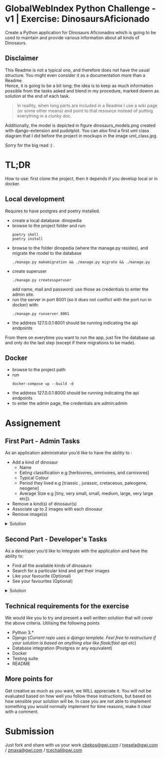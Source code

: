 # GlobalWebIndex Python Challenge - v1 | Exercise: DinosaursAficionado

Create a Python application for Dinosaurs Aficionados which is going to be used to maintain and provide various information about all kinds of Dinosaurs.

## Disclaimer

This Readme is not a typical one, and therefore does not have the usual structure. You might even consider it as a documentation more than a Readme.\
Hence, it is going to be a bit long; the idea is to keep as much information possible from the tasks asked and blend in my procedure, marked downn as _solution_ at the end of each task.

> In reallity, when long parts are included in a Readme I use a wiki page (or some other means) and point to that resource instead of putting everything in a clunky doc.

Additionally, the model is depicted in figure dinosaurs_models.png created with django-extension and pudotplot. You can also find a first uml class diagram that I did before the project in mockups in the image uml_class.jpg.

Sorry for the big read :) .

# TL;DR

How to use: first clone the project, then it depends if you develop local or in docker.

## Local development

Requires to have postgres and poetry installed.
- create a local database: dinopedia
- browse to the project folder and run:
  ```
  poetry shell
  poetry install
  ```
- browse to the folder dinopedia (where the manage.py resides), and migrate the model to the database
  ```
  ./manage.py makemigration && ./manage.py migrate && ./manage.py
  ```
- create superuser
  ```
  ./manage.py createsuperuser
  ```
  add name, mail and password: use those as credentials to enter the admin site.
- run the server in port 8001 (so it does not conflict with the port run in docker) with: 
  ```
  ./manage.py runserver 8001
  ```
- the address 127.0.0.1:8001 should be running indicating the api endpoints

From there on everytime you want to run the app, just fire the database up and only do the last step (except if there migrations to be made).
## Docker

- browse to the project path
- run
  ```
  docker-compose up --build -d
  ```
- the address 127.0.0.1:8000 should be running indicating the api endpoints
- to enter the admin page, the credentials are admin:admin


# Assignement

## First Part - Admin Tasks

As an application administrator you’d like to have the ability to :
* Add a kind of dinosaur 
  * Name
  * Eating classification e.g [herbivores, omnivores, and carnivores]
  * Typical Colour
  * Period they lived e.g [triassic , jurassic, cretaceous, paleogene, neogene]
  * Average Size e.g [tiny, very small, small, medium, large, very large etc]).
* Remove a kind(s) of dinosaur(s)
* Associate up to 2 images with each dinosaur
* Remove image(s) 

<details><summary>Solution</summary>
<p>

### Technical Approach

#### Basic Tools

- Python 3.8 is used (not 3.10) and Poetry as package manager.
- Django is used to create the model.
- Postgres database to pesist the model.
  - more on the images:
    - the images are held in the file system in the folder dinopedia/media/images 
      - this folder is further structured to hold images for each dinosaur separately
    - the database hold only the path to the image.
- Docker with docker compose is used to containerize the app; some care is needed for 
  - the creation of the volumes,
  - the creation of the superuser, and
  - the migrations.

PgAdmin is used to check that everything in the database are as planned (both for the local development and for the docker)

#### Basic Packages

- Pillow is used for the images we install the package
- Black is used for formatting.
- Pytest and pytest-django are used to verify the functionallity of the APIs. 
- Model-bakery  is used to create the instances for the test.

### Admin tasks

#### Model

The model is shown in the image /dinopedia/dinosaurs_models.png

The basic classes are: 
- the **Dinosaur**,
- the **DinoOwner**, and
- the **PetDinosaur**.

The relations and the arguments are clearly depicted in figure dinosaurs_models.png.\
Here, we will just denote that there is a ManyToMany relationship between Dinosaur and DinoOwner to account for the likes on the dinosaurs (liked_dinosaurs).

_Note_: the folder with the dinosaur images is deleted after the specific dinosaur is deleted; we use _django signals_ for this operation.
#### Admin Site

The model is implemented in the admin site, to which the user can browse from the endpoint admin/.
From there the admin can apply the necessary actions.

More specifically, the admin can create:
- the Periods, with start and end years BC, and a description 
  - we do not put a limit to the period names as (as scientists) we might need to add more and more with different age range

- the dinosaur Sizes, with min and max heights, lenghts, widths and weights
  - with the limitation of the following types: tiny, very small, small, medium, large, very large, gigantic

- the Eating Types classification with a description
  - with the limitation: herbivores, omnivores, and carnivores

- the Dinosaur with the above, plus:
  - a list of typical colours (up to four), 
  - a description,
  - and two images.

Additionally, the admin can create and edit
- the PetDinosaurs, and
- the DinoOwners.

Finally, the admin can delete anything, with the following consequences:
- the deletion of period, size, eating type will not delete the dinosaur, but in this attributes will be set to none,
- upon deletion of a dinosaur, 
  - the pet dinosaur  of this kind will be deleted
  - so the pet owner of this pet dinosaur will no longe have a pet
  - all the likes to this dinosaur will be deleted
- upon deletion of a pet dinosaur
  - the dino owner will no longer have this pet dino
- the deletion of the dino owner will delete the likes from this owner to the kinds of dinosaurs.

### Roadmap / TODOs

There is one exception in the above tasks: remove the image from the admin site.

TODO: add a population script\
TODO: add unit tests

</p>
</details>



## Second Part - Developer's Tasks

As a developer you’d like to Integrate with the application and have the ability to: 
* Find all the available kinds of dinosaurs
* Search for a particular kind and get their images
* Like your favourite (Optional)
* See your favourites (Optional)

<details><summary>Solution</summary>
<p>

### Technical approach

We use django rest framework (DRF) in conjuction django-filters to create A REST API.

The drf-yasg package is implemented to create the API documentation (Swagger and Redoc) dynamically.

See more in the [technical solution for the first part](#technical-approach)


### Developer's Task

The developer can use the API to fulfill the first two tasks in a straiught forward fashion.

For the tasks "like and see your favourite" a slightly "playful" approach is used:
- The developer can create a PetDinosaur which belongs to a type of dinosaur and also has distictive characteristics on its own,
- The developer can create a DinoOwner who
  - can own a pet dinosaur (only one), and
  - like any amount of dinosaur kinds.

#### API Endpoints

When browsing to the parent url, the following endpoints are shown:

- api/
- api/dinosaurs/\<pk\>/images1 [name='dinosaur-related']
- admin/
- ^images/(?P\<path\>.*)$
- ^swagger(?P\<format\>\.json|\.yaml)$ [name='schema-json']
- ^swagger/$ [name='schema-swagger-ui']
- ^redoc/$ [name='schema-redoc']


The endpoint api/ is what the developer uses, and is further described in the next sections.\
The endpoint api/dinosaurs/\<pk\>/images1 is used to treat the upload of the first image of the dinosaur via the API.\
The endpoint admin/ is directs to the admin site.

In the following sections the endpoint api/ is described in more detail.

##### TL;DR

In short, use:
`get` api/dinosaurs: to list the dinosaurs
`post` api/dinosaurs: to  add a dinosaur
`put` api/dinosaurs/\<pk\>: to  update a dinosaur
`delete` api/dinosaurs/\<pk\>: to delete a dinosaur

`get` api/petdinosaurs: to list the pet dinosaurs
`post` api/petdinosaurs: to add a pet dinosaur
`put` api/petdinosaurs/\<pk\>: to update a pet dinosaur
`delete` api/petdinosaurs/\<pk\>: to delete a pet dinosaur

`get` api/dinoowners: to list the dinosaur owners
`post` api/dinoowners: to add a d dinosaur owner
`put` api/dinoowners/\<pk\>: to update a dinosaur owner
`delete` api/dinoowners/\<pk\>: to delete a dinosaur owner

Using the `get` endpoint the user can also filter, order and search.

_Note_ that the following filters are supplied:
- for the literals arguments, e.g. name, 
  - =
  - __icontains=
  - __iexact=
  - __contains=
- for the numerical argumenrs, e.g. start_year or age:
  - =
  - lt
  - gt
  - gte
  - lte
  - in

##### API Documentation

As mentioned, the libary yasg facilitates the creation of the API Documenation dynamically.
The user can browse to the endpoints:
- swagger/ , or
- redoc/
to get a good idea on how to use the API.

##### Endpoint api/

This endpoint leads to

1. api/dinosaurs
2. api/petdinosaurs
3. api/dinoowners

<details><summary>1. api/dinosaurs</summary>
<p>

###### List dinosaurs

`get` api/dinosaurs:

The response provides a list of dinosaurs, with the following for each one:
- details for the period, size and eating type,
- typical colours, (up to four) 
- the amount of likes and from which owner,
- the images for the dinosaur, the links of which provide the image when used

Example of a response (with one dinosaur):
<details><summary>api/dinosaurs response</summary>
<p>

```json
{
    "count": 1,
    "next": null,
    "previous": null,
    "results": [
          {
            "id": 2,
            "likes_count_by": [
                2,
                [
                    [
                        2,
                        "Ash Ketchum"
                    ],
                    [
                        4,
                        "Ash Ketchum7"
                    ]
                ]
            ],
            "image1": "http://127.0.0.1:8000/images/images/Dino%20API/fausto-garcia-menendez-hYKG311mff8-unsplash.jpg",
            "image2": "http://127.0.0.1:8000/images/images/Dino%20API/jon-butterworth-_BJVJ4WcV1M-unsplash.jpg",
            "name": "Dino 2",
            "description": "A description to rule them all",
            "typical_colours": [
                "yellow",
                "orang",
                "blue"
            ],
            "period": {
                "id": 2,
                "name": "first period",
                "start_year": 2500,
                "end_year": 2499,
                "description": "it is the first period"
            },
            "size": {
                "id": 4,
                "size": "VL",
                "height_min": 40.0,
                "height_max": 50.0,
                "length_min": 7.0,
                "length_max": 10.0,
                "width_min": 3.0,
                "width_max": 4.0,
                "weight_min": 120.0,
                "weight_max": 320.0
            },
            "eating_type": {
                "id": 3,
                "eating_type": "C",
                "description": "MEAAAAAT"
            }
        }
    ]
}
```

</p>
</details>
 
Filter can take place according to the following criteria:
- name
- period; name of the period, start year, and end_year
- size; type, height (min and max), weight(min and max)
- eating_type; 'C' for Carnivore, 'H' for Herbivore, 'O' for omnivore.
- description
- TODO: with most likes

To filter add at the end of the endpoint
 ?\<field\>=\<value\>

Example:

`get` api/dinosaurs?period__start_year__gte=25000
returns the dinosaurs that live in a period which year starts at and before 25000.

Ordering can take place for the following attributes:
- name
- size
- size__height_min
- size__height_max
- size__weight_min
- size__weight_max
- period__start_year
- period__end_year

To order add at the end of the endpoint ?ordering=\<field\>
By default the ordering is ascending; with ?ordering=\<-field\> the order is descending.

Example:

`get` api/dinosaurs?ordering=-period__start_year
returns the dinosaurs in the order of the high to low start year
dinosaurs in the perios that start at 25000, then at 24000 and so on.

Finally, the user can search for a dinosaur with a specific text in the _description_ using the search query word
Example:
`get` api/dinosaurs?seard=A description to rule them all


##### Create and update a dinosaur

The user can add a dinosaur
`post` api/dinosaurs

the period, size and an eating_type could be null or have an existing id

<details><summary>payload for post</summary>
</p>

```json
        {
            "name": "Dino POST",
            "description": "ad description",
            "typical_colours": [colours],
            "period": period_id,
            "size": size_id,
            "eating_type": eating_type_id,
        }
```

</p>
</details>

After the post the user could patch two images for the dinosaur (*work in progress*)

The user may also update a dinosaur provided that he/she know its id
`patch` api/dinosaurs/\<pk\>

for example for colours with a payload like the folowing



<details><summary>payload for patch</summary>
</p>

```json

{
  "typical_colours": ["white"],
}

```

</p>
</details>

- note: the update of the image which is still a work in progress.


_Note_: `put` can also be used ti update the dinosaur but `patch` is to be prefered in general.

##### Delete a dinosaur

`delete` api/dinosaurs/\<pk\>

Upon the deletion of a dinosaur:
  - all pet dinosaurs of this kind will be deleted
  - hence the pet owner of those pet dinosaur will no longer have a pet
  - all the likes to this dinosaur will be deleted
  - the folder with the dinosaur images is deleted after the specific dinosaur is deleted


go to [api endpoints](#api-endpoints)

</p>
</details>

<details><summary>2. api/petdinosaurs</summary>
<p>

##### List petdinosaurs

`get` api/petdinosaurs:

The response provides a list of pet dinosaurs with:
- theid specifics; pet name, age, height, weight, width, colour, diet, and description,
- details of their dinosaur type they are, so we can have a comparison of their specific appeareance comparing to their kind. 
- details of their owner. 

Filtering an take place according to the following criteria:
- pet_name
- dino_type__name
- dino_type__period__name
- dino_type__period__start_year
- dino_type__period__end_year
- dino_type__size__size
- age
- height
- weight
- diet
- pet_description

Example:

`get` api/petdinosaurs?dino_type __period__start_year__gte=25000
returns the pet dinosaurs whose species lived in a period which year starts at and before 25000.


Ordering can take place according for the following attributes:
- dino_type__name
- pet_name
- height
- weight
- age

Example:

`get` api/petdinosaurs?ordering=-height
returns the petdinosaurs in the order of the high to short pet dinosaur.

Finally, search for a specific text in the _description_ using the search query word.

Example:

`get` api/petdinosaurs?search=A description to rule them all

##### Create and update a pet dinosaur

The user can add a pet dinosaur
`post` api/petdinosaurs

all arguments must be provided.

<details><summary>payload for post</summary>
</p>

```json
  {
      "dino_type": dinosaur_id,
      "pet_name": "WaterMelon2",
      "age": 1,
      "height": 0.001,
      "length": 0.001,
      "width": 0.001,
      "weight": 0.001,
      "colour": "a colour",
      "diet": "water",
      "pet_description": "this is a dino who drinks only water",
  }
```

</p>
</details>


The user may also update a pet dinosaur provided that he/she know its id
`patch` api/petdinosaurs/\<pk\>

for example for colours with a payload like the folowing

<details><summary>payload for post</summary>
</p>

```json
  {
      "colour": "another colour",
  }
```

</p>
</details>

##### Delete a pet dinosaur

TODO check if this is possible in case an owner depend on ti

`delete` api/petdinosaurs/\<pk\>

Upon deletion of a pet dinosaur
  - the dino owner of this pet dinosaur will no longer have a pet

go to [api endpoints](#api-endpoints)

</p>
</details>

<details><summary>3. api/dinoowner</summary>
<p>

##### List Dino Owners

`get` api/dinoowner:

The response provides a list of dinosaur owners:
- nickname
- their pet dinosaur
- the kind of dinosaurs they like

Filtering an take place according to the following criteria:
- nickname
- petDino__pet_name
- petDino__age
- petDino__height
- petDino__length
- petDino__colour
- petDino__diet
- petDino__dino_type__name
- petDino__dino_type__period__name
- number_liked_dinosaurs


Example:

`get` api/dinoowners?petDino__dino_type__period__name=first period
returns the pet dinosaurs whose species lived in a period with name "first period".


Ordering can take place according for the following attributes:
- nickname
- petDino__pet_name

Example:

`get` api/petdinosaurs?ordering=nickname
returns the owners with alphabetical order.


##### Create and update a dinosaur owner

The user can add a pet dinosaur
`post` api/dinoowners

only the nickname argument must be provided.
The owner can have only one dinosaur but he can like as many types of dinosaurs he/she wants.

<details><summary>payload for post</summary>
</p>

```json
{
  "nickname": "Cool Owner",
  "petDino": petDinosaur_id,
  "liked_dinosaurs": [dinosaur_id1, dinosaur_id2, ...]
}
```

</p>
</details>


The user may also update the characteristics of an owner with the id
`patch` api/dinoowners/\<pk\>

for example for nickname with a payload like the folowing

<details><summary>payload for patch</summary>
</p>

```json
  {
      "nickname": "Awesome Owner",
  }
```

</p>
</details>

##### Delete a dinosaur owner

`delete` api/dinoowners/\<pk\>

The deletion of the dino owner will delete the likes from this owner to the kinds of dinosaurs.

go to [api endpoints](#api-endpoints)

</p>
</details>


#### Unit Tests

Disclaimer: only the API has passed through unit tests; the model is tested in more practical fashion in the admin site.

The Pytest suite is used to create the following tests for the API functionallity:
- get
- delete
- post
- patch
- catch the conflict in the insertion of same names

To create instances for the fictional database we use the package model-bakery.

##### Roadmap - TODOS

- add tests for more conflicts,
- add tests for filtering and ordering.

</p>
</details>

## Technical requirements for the exercise

We would like you to try and present a well written solution that will cover the above criteria. Utilising the following points
* Python 3.*
* Django (_Current repo uses a django template. Feel free to restructure if your solution is based on anything else like flask/fast api etc_)
* Database integration (Postgres or any equivalent)
* Docker
* Testing suite
* README

## More points for 

Get creative as much as you want, we WILL appreciate it. You will not be evaluated based on how well you follow these instructions, but based on how sensible your solution will be. In case you are not able to implement something you would normally implement for time reasons, make it clear with a comment.

# Submission

Just fork and share with us your work <cbekos@gwi.com> / <tvesela@gwi.com> / <zmaxa@gwi.com> / <tcechal@gwi.com>
